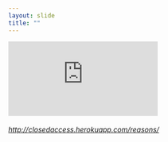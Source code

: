 ```yaml
---
layout: slide
title: ""
---
```


<section>
<iframe  class="stretch" frameborder="0" marginheight="0" marginwidth="0" src="https://plot.ly/~wragge/429.embed"></iframe>
<h6><a class="external" href="http://closedaccess.herokuapp.com/reasons/">http://closedaccess.herokuapp.com/reasons/</a></h6>
</section>
